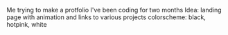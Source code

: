 Me trying to make a protfolio
I've been coding for two months
Idea: landing page with animation and links to various projects
colorscheme: black, hotpink, white

